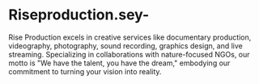 # Riseproduction.sey-
 Rise Production excels in creative services like documentary production, videography, photography, sound recording, graphics design, and live streaming. Specializing in collaborations with nature-focused NGOs, our motto is "We have the talent, you have the dream," embodying our commitment to turning your vision into reality.
